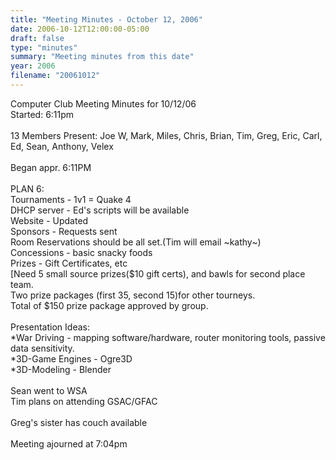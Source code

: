 ```yaml
---
title: "Meeting Minutes - October 12, 2006"
date: 2006-10-12T12:00:00-05:00
draft: false
type: "minutes"
summary: "Meeting minutes from this date"
year: 2006
filename: "20061012"
---
```


Computer Club Meeting Minutes for 10/12/06<br />
Started: 6:11pm<br />
<br />
13 Members Present: Joe W, Mark, Miles, Chris, Brian, Tim, Greg, Eric, Carl, Ed, Sean, Anthony, Velex<br />
<br />
Began appr. 6:11PM<br />
<br />
PLAN 6:<br />
Tournaments - 1v1 = Quake 4<br />
DHCP server - Ed's scripts will be available<br />
Website - Updated<br />
Sponsors - Requests sent<br />
Room Reservations should be all set.(Tim will email ~kathy~)<br />
Concessions - basic snacky foods<br />
Prizes - Gift Certificates, etc<br />
[Need 5 small source prizes($10 gift certs), and bawls for second place team.<br />
Two prize packages (first 35, second 15)for other tourneys.<br />
Total of $150 prize package approved by group.<br />
<br />
Presentation Ideas:<br />
*War Driving - mapping software/hardware, router monitoring tools, passive data sensitivity.<br />
*3D-Game Engines - Ogre3D<br />
*3D-Modeling - Blender<br />
<br />
Sean went to WSA<br />
Tim plans on attending GSAC/GFAC<br />
<br />
Greg's sister has couch available<br />
<br />
Meeting ajourned at 7:04pm<br />
